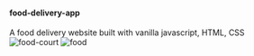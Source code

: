 #### food-delivery-app
A food delivery website built with vanilla javascript, HTML, CSS
![food-court](https://user-images.githubusercontent.com/26815113/108834256-423def00-75ce-11eb-92ab-4a17550d7f9b.PNG)
![food](https://user-images.githubusercontent.com/26815113/108834281-4b2ec080-75ce-11eb-8697-2f4cfce82188.PNG)

